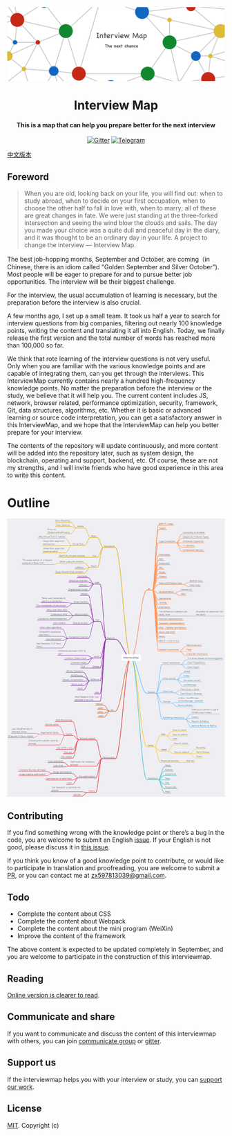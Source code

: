 <img align="center" src='./InterviewMap.png' />

<h1 align="center">
  Interview Map
</h1>

<h4 align="center">This is a map that can help you prepare better for the next interview</h4>

<p align="center">
  <a href="https://gitter.im/interview-map/Lobby?utm_source=share-link&utm_medium=link&utm_campaign=share-link"><img src="https://img.shields.io/gitter/room/nwjs/nw.js.svg" alt="Gitter"></a>
  <a href="https://t.me/joinchat/GULTjw9enq3J4NQ6Yh5Ntw"><img src="https://img.shields.io/badge/chat-Telegram-brightgreen.svg" alt="Telegram"></a>
</p>

[中文版本](./README-ZH.md)

## Foreword

> When you are old, looking back on your life, you will find out: when to study abroad, when to decide on your first occupation, when to choose the other half to fall in love with, when to marry; all of these are great changes in fate. We were just standing at the three-forked intersection and seeing the wind blow the clouds and sails. The day you made your choice was a quite dull and peaceful day in the diary, and it was thought to be an ordinary day in your life.
> A project to change the interview — Interview Map.


The best job-hopping months, September and October, are coming（in Chinese, there is an idiom called "Golden September and Silver October”). Most people will be eager to prepare for and to pursue better job opportunities. The interview will be their biggest challenge.

For the interview, the usual accumulation of learning is necessary, but the preparation before the interview is also crucial.

A few months ago, I set up a small team. It took us half a year to search for interview questions from big companies, filtering out nearly 100 knowledge points, writing the content and translating it all into English. Today, we finally release the first version and the total number of words has reached more than 100,000 so far.

We think that rote learning of the interview questions is not very useful. Only when you are familiar with the various knowledge points and are capable of integrating them, can you get through the interviews. This InterviewMap currently contains nearly a hundred high-frequency knowledge points. No matter the preparation before the interview or the study, we believe that it will help you. The current content includes JS, network, browser related, performance optimization, security, framework, Git, data structures, algorithms, etc. Whether it is basic or advanced learning or source code interpretation, you can get a satisfactory answer in this InterviewMap, and we hope that the InterviewMap can help you better prepare for your interview.

The contents of the repository will update continuously, and more content will be added into the repository later, such as system design, the blockchain, operating and support, backend, etc. Of course, these are not my strengths, and I will invite friends who have good experience in this area to write this content.


# Outline
![mind](./InterviewMapMind-en.png)


## Contributing
If you find something wrong with the knowledge point or there’s a bug in the code, you are welcome to submit an English [issue](https://github.com/KieSun/Front-End-Interview-Map/issues/new). If your English is not good, please discuss it in  [this issue](https://github.com/KieSun/InterviewMap/issues/18).

If you think you know of a good knowledge point to contribute, or would like to participate in translation and proofreading, you are welcome to submit a [PR](https://github.com/KieSun/Front-End-Interview-Map/pulls), or you can contact me at <zx597813039@gmail.com>.

## Todo

* Complete the content about CSS
* Complete the content about Webpack
* Complete the content about the mini program (WeiXin)
* Improve the content of the framework

The above content is expected to be updated completely in September, and you are welcome to participate in the construction of this interviewmap.

## Reading

[Online version is clearer to read](https://yuchengkai.cn/docs/).

## Communicate and share
If you want to communicate and discuss the content of this interviewmap with others, you can join [communicate group](https://github.com/KieSun/InterviewMap/issues/19) or [gitter](https://gitter.im/interview-map/Lobby?utm_source=share-link&utm_medium=link&utm_campaign=share-link).


## Support us
If the interviewmap helps you with your interview or study, you can [support our work](https://github.com/KieSun/InterviewMap/issues/20).


## License
[MIT](LICENSE). Copyright (c)
